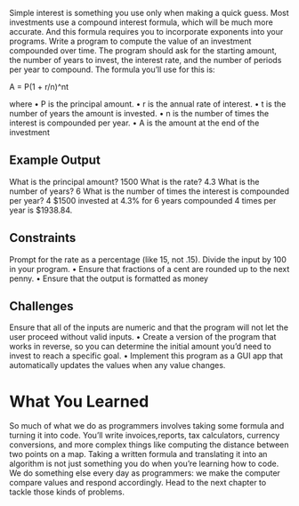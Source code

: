 Simple interest is something you use only when making a quick guess. 
Most investments use a compound interest formula, which will be much more accurate. 
And this formula requires you to incorporate exponents into your programs.
Write a program to compute the value of an investment compounded over time. 
The program should ask for the starting amount, the number of years to invest, the interest rate,  and the number of periods per year to compound.
The formula you’ll use for this is:

A = P(1 + r/n)^nt

where
• P is the principal amount.
• r is the annual rate of interest.
• t is the number of years the amount is invested.
• n is the number of times the interest is compounded per year.
• A is the amount at the end of the investment

## Example Output

What is the principal amount? 1500
What is the rate? 4.3
What is the number of years? 6
What is the number of times the interest is compounded per year? 4
$1500 invested at 4.3% for 6 years
compounded 4 times per year is $1938.84.

## Constraints
Prompt for the rate as a percentage (like 15, not .15).
Divide the input by 100 in your program.
• Ensure that fractions of a cent are rounded up to the next penny.
• Ensure that the output is formatted as money

## Challenges
Ensure that all of the inputs are numeric and that the program will not let the user proceed without valid inputs.
• Create a version of the program that works in reverse, so you can determine the initial amount you’d need to invest to reach a specific goal.
• Implement this program as a GUI app that automatically updates the values when any value changes.

# What You Learned
So much of what we do as programmers involves taking some formula and turning it into code. 
You’ll write invoices,reports, tax calculators, currency conversions, and more complex things like computing the distance between two points on a map. 
Taking a written formula and translating it into an algorithm is not just something you do when you’re learning how to code.
We do something else every day as programmers: we make the computer compare values and respond accordingly.
Head to the next chapter to tackle those kinds of problems.